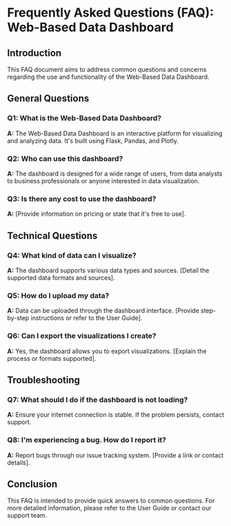# Frequently Asked Questions (FAQ): Web-Based Data Dashboard

## Introduction

This FAQ document aims to address common questions and concerns regarding the use and functionality of the Web-Based Data Dashboard.

## General Questions

### Q1: What is the Web-Based Data Dashboard?

**A:** The Web-Based Data Dashboard is an interactive platform for visualizing and analyzing data. It's built using Flask, Pandas, and Plotly.

### Q2: Who can use this dashboard?

**A:** The dashboard is designed for a wide range of users, from data analysts to business professionals or anyone interested in data visualization.

### Q3: Is there any cost to use the dashboard?

**A:** [Provide information on pricing or state that it's free to use].

## Technical Questions

### Q4: What kind of data can I visualize?

**A:** The dashboard supports various data types and sources. [Detail the supported data formats and sources].

### Q5: How do I upload my data?

**A:** Data can be uploaded through the dashboard interface. [Provide step-by-step instructions or refer to the User Guide].

### Q6: Can I export the visualizations I create?

**A:** Yes, the dashboard allows you to export visualizations. [Explain the process or formats supported].

## Troubleshooting

### Q7: What should I do if the dashboard is not loading?

**A:** Ensure your internet connection is stable. If the problem persists, contact support.

### Q8: I'm experiencing a bug. How do I report it?

**A:** Report bugs through our issue tracking system. [Provide a link or contact details].

## Conclusion

This FAQ is intended to provide quick answers to common questions. For more detailed information, please refer to the User Guide or contact our support team.

